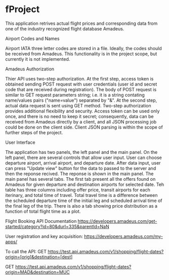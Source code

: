 # fProject

This application retrives actual flight prices and corresponding data from one of the industry recognized flight database Amadeus.

Airport Codes and Names

Airport IATA three letter codes are stored in a file. Ideally, the codes should be received from Amadeus. This functionality is in the project scope, but currently it is not implemented. 

Amadeus Authorization

Thier API uses two-step authorization. At the first step, access token is obtained sending POST request with user credentials (user id and secret code that are received during registration). The body of POST request is similar to GET request parameters string; i.e. it is a string contating name/values pairs ("name=value") separated by "&". At the second step, actual data request is sent using GET method. Two-step authorization provides additional flexibility and security. Access token can be used only once, and there is no need to keep it secret; consequently, data can be received from Amadeus directly by a client, and all JSON processing job could be done on the client side. Client JSON parsing is within the scope of further steps of the project.

User Interface

The application has two panels, the left panel and the main panel. On the left panel, there are several controls that allow user input. User can choose departure airport, arrival airport, and departure date. After data input, user can press "Update view" button for the data to passed to the server and then the reponse recived. The reponse is shown in the main panel. The main panel has several tabs. The first tab present all the offers found on Amadeus for given departure and destination airports for selected date. Teh table has three columns including offer price, transit airports for each iterinary, and total time of travel. Total travel time is a difference between the scheduled departure time of the initial leg and scheduled arrival time of the final leg of the trip. There is also a tab showing price distribution as a function of total flight time as a plot.

Flight Booking API Documentation
https://developers.amadeus.com/get-started/category?id=80&durl=335&parentId=NaN

User registration and key acquisition: 
https://developers.amadeus.com/my-apps/

To call the API:
GET https://test.api.amadeus.com/v1/shopping/flight-dates?origin=[orig]&destination=[dest]

GET https://test.api.amadeus.com/v1/shopping/flight-dates?origin=MAD&destination=MUC



